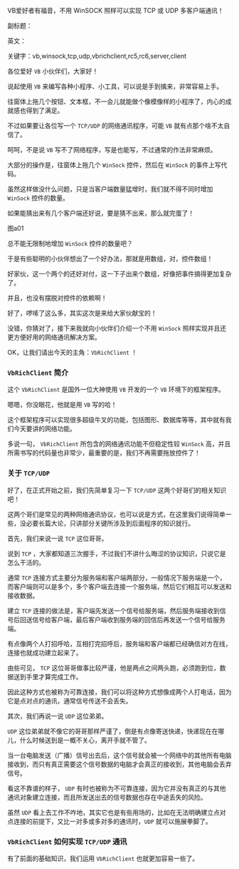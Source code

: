 VB爱好者有福音，不用 WinSOCK 照样可以实现 TCP 或 UDP 多客户端通讯！

副标题：

英文：

关键字：vb,winsock,tcp,udp,vbrichclient,rc5,rc6,server,client



各位爱好 `VB` 小伙伴们，大家好！

说起使用 `VB` 来编写各种小程序、小工具，可以说是手到擒来，非常容易上手。

往窗体上拖几个按钮、文本框，不一会儿就能做个像模像样的小程序了，内心的成就感也得到了满足。

不过如果要让各位写一个 `TCP/UDP` 的网络通讯程序，可能 `VB` 就有点那个啥不太自信了。



呵呵，不是说 `VB` 写不了网络程序，写是也能写，不过通常的作法非常麻烦。

大部分的操作是，往窗体上拖几个 `WinSock` 控件，然后在 `WinSock` 的事件上写代码。

虽然这样做没什么问题，只是当客户端数量猛增时，我们就不得不同时增加 `WinSock` 控件的数量。

如果能猜出来有几个客户端还好说，要是猜不出来，那么就完蛋了！

图a01



总不能无限制地增加 `WinSock` 控件的数量吧？

于是有些聪明的小伙伴想出了一个好办法，那就是用数组，对，控件数组！

好家伙，这一个两个的还好对付，这一下子出来个数组，好像把事件搞得更加复杂了。

并且，也没有摆脱对控件的依赖啊！



好了，啰嗦了这么多，其实这次是来给大家伙献宝的！

没错，你猜对了，接下来我就向小伙伴们介绍一个不用 `WinSock` 照样实现并且还更方便好用的网络通讯解决方案。

OK，让我们请出今天的主角：`VbRichClient` ！



### `VbRichClient` 简介

这个 `VbRichClient` 是国外一位大神使用 `VB` 开发的一个 `VB` 环境下的框架程序。

嗯嗯，你没眼花，他就是用 `VB` 写的哈！

这个框架程序可以实现很多超级牛叉的功能，包括图形、数据库等等，其中就有我们今天要讲的网络功能。

多说一句， `VbRichClient` 所包含的网络通讯功能不但稳定性较 `WinSock` 高，并且所需书写的代码量也非常少，最重要的是，我们不再需要拖放控件了！



### 关于 `TCP/UDP`

好了，在正式开始之前，我们先简单复习一下 `TCP/UDP` 这两个好哥们的相关知识吧！

这两个哥们是常见的两种网络通讯协议，也可以说是方式，在这里我们说得简单一些，没必要长篇大论，只讲部分关键所涉及到后面程序的知识就行。



首先，我们来说一说 `TCP` 这位哥哥。

说到 `TCP` ，大家都知道三次握手，不过我们不讲什么晦涩的协议知识，只说它是怎么干活的。

通常 `TCP` 连接方式主要分为服务端和客户端两部分，一般情况下服务端是一个，而客户端则可以是多个，多个客户端去连接一个服务端，然后它们相互可以发送和接收数据。

建立 `TCP` 连接的做法是，客户端先发送一个信号给服务端，然后服务端接收到信号后回送信号给客户端，最后客户端收到服务端的回信后再发送一个信号给服务端。

有点像两个人打招呼哈，互相打完招呼后，服务端和客户端都已经确信对方在线，连接也就成功建立起来了。

由些可见， `TCP` 这位哥哥做事比较严谨，他是两点之间两头跑，必须跑到位，数据送到手里才算完成工作。

因此这种方式也被称为可靠连接，我们可以将这种方式想像成两个人打电话，因为它是点对点的通讯，通常信号传送不会丢失。





其次，我们再说一说 `UDP` 这位弟弟。

`UDP` 这位弟弟就不像它的哥哥那样严谨了，倒是有点像寄送快递，快递现在在哪儿，什么时候送到是一概不关心，离开手就不管了。

当一台电脑发送（广播）信号出去后，这个信号就会被一个网络中的其他所有电脑接收到，而只有真正需要这个信号数据的电脑才会真正的接收到，其他电脑会丢弃信号。

看这不靠谱的样子， `UDP` 有时也被称为不可靠连接，因为它并没有真正的与其他通讯对象建立连接，而且所发送出去的信号数据也存在中途丢失的风险。

虽然 `UDP` 看上去工作不咋地，其实它也是有些用场的，比如在无法明确建立点对点连接的前提下，又比一对多或多对多的通讯时，`UDP` 就可以施展拳脚了。







### `VbRichClient` 如何实现 `TCP/UDP` 通讯

有了前面的基础知识，我们运用 `VbRichClient` 也就更加容易一些了。







